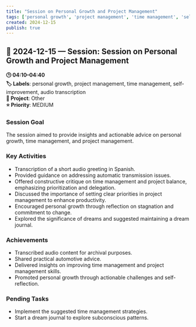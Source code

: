 ```yaml
---
title: "Session on Personal Growth and Project Management"
tags: ['personal growth', 'project management', 'time management', 'self-improvement', 'audio transcription']
created: 2024-12-15
publish: true
---
```


## 📅 2024-12-15 — Session: Session on Personal Growth and Project Management

**🕒 04:10–04:40**  
**🏷️ Labels**: personal growth, project management, time management, self-improvement, audio transcription  
**📂 Project**: Other  
**⭐ Priority**: MEDIUM  


### Session Goal
The session aimed to provide insights and actionable advice on personal growth, time management, and project management.

### Key Activities
- Transcription of a short audio greeting in Spanish.
- Provided guidance on addressing automatic transmission issues.
- Offered constructive critique on time management and project balance, emphasizing prioritization and delegation.
- Discussed the importance of setting clear priorities in project management to enhance productivity.
- Encouraged personal growth through reflection on stagnation and commitment to change.
- Explored the significance of dreams and suggested maintaining a dream journal.

### Achievements
- Transcribed audio content for archival purposes.
- Shared practical automotive advice.
- Delivered insights on improving time management and project management skills.
- Promoted personal growth through actionable challenges and self-reflection.

### Pending Tasks
- Implement the suggested time management strategies.
- Start a dream journal to explore subconscious patterns.
